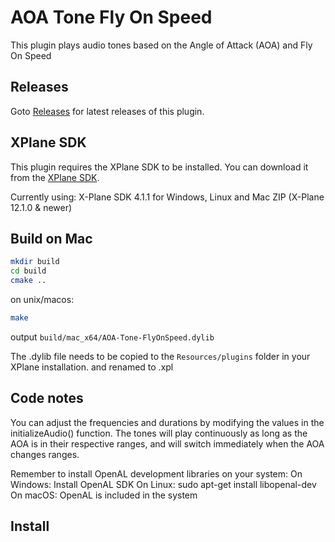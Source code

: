 # AOA Tone Fly On Speed

This plugin plays audio tones based on the Angle of Attack (AOA) and Fly On Speed 

## Releases

Goto [Releases](https://github.com/flyonspeed/OnSpeed-XPlane/releases) for latest releases of this plugin.

## XPlane SDK

This plugin requires the XPlane SDK to be installed. You can download it from the [XPlane SDK](https://developer.x-plane.com/sdk/).

Currently using: X-Plane SDK 4.1.1 for Windows, Linux and Mac ZIP (X-Plane 12.1.0 & newer)

## Build on Mac

```bash
mkdir build
cd build
cmake ..
```

on unix/macos:

```bash
make
```

output  ```build/mac_x64/AOA-Tone-FlyOnSpeed.dylib```

The .dylib file needs to be copied to the ```Resources/plugins``` folder in your XPlane installation.
and renamed to .xpl




## Code notes

You can adjust the frequencies and durations by modifying the values in the initializeAudio() function. The tones will play continuously as long as the AOA is in their respective ranges, and will switch immediately when the AOA changes ranges.

Remember to install OpenAL development libraries on your system:
On Windows: Install OpenAL SDK
On Linux: sudo apt-get install libopenal-dev
On macOS: OpenAL is included in the system

## Install

